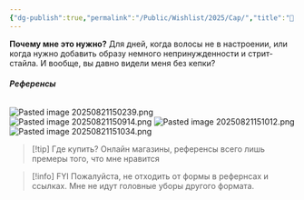 ```yaml
---
{"dg-publish":true,"permalink":"/Public/Wishlist/2025/Cap/","title":"🧢 Кепка","tags":["slay","аксессуары","одежда"]}
---
```



**Почему мне это нужно?**
Для дней, когда волосы не в настроении, или когда нужно добавить образу немного непринужденности и стрит-стайла. И вообще, вы давно видели меня без кепки?

###### **Референсы** 
![Pasted image 20250821150239.png](/img/user/Public/Wishlist/2025/attachments/Pasted%20image%2020250821150239.png)
![Pasted image 20250821150914.png](/img/user/Public/Wishlist/2025/attachments/Pasted%20image%2020250821150914.png)
![Pasted image 20250821151012.png](/img/user/Public/Wishlist/2025/attachments/Pasted%20image%2020250821151012.png)
![Pasted image 20250821151034.png](/img/user/Public/Wishlist/2025/attachments/Pasted%20image%2020250821151034.png)

> [!tip] Где купить?
> Онлайн магазины, референсы всего лишь премеры того, что мне нравится

> [!info] FYI
> Пожалуйста, не отходить от формы в рефернсах и ссылках. Мне не идут головные уборы другого формата.